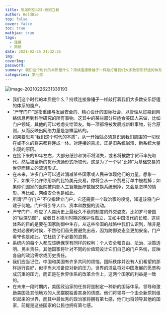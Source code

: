```yaml
---
title: 吼呆时刻423-破旧立新
author: HoldDie
top: false
cover: false
toc: true
mathjax: true
tags:
  - 连接
  - 网络
date: 2021-02-26 21:32:35
img:
coverImg:
password:
summary: 我们这个时代的本质是什么？持续连接像锤子一样敲打着我们大多数安乐舒适的体系的窗户。
categories: 第七感
---
```


![image-20210226231339193](https://cdn.jsdelivr.net/gh/HoldDie/img1/20210226231339.png)

- 我们这个时代的本质是什么？持续连接像锤子一样敲打着我们大多数安乐舒适的体系的窗户。
- “严守门户”是指重建与发展安全的、精心设计的国际社会，以管理从贸易到网络信息再到科学研究的所有事物。这其中的某些部分只适合美国人来做，比如门户领域，其他的可以考虑交给盟友。每一项都将被发展成新鲜事物，符合原则，从而反映出网络力量是怎样运转的。
- 如果要思考“我们这个时代的本质”，从一开始就必须意识到我们周围的一切现在或不久的将来都将连成一体。对连接的需求，正是旧系统崩溃、新系统大量出现的原因。
- 在接下来的10年左右，大部分纸钞和铸币将消失，或者将被数字货币率先取代，然后被全新的货币流通形式所取代，这是为了一个以“比特”为基础交易的世界而建立的流通形式。
- 在未来，许多门户可以通过消减某些国家或人民来体现他们的力量。想象一下，如果不允许你用新的比特美元交易，你将会从一个贸易订单中被裁掉；如果你们国家的医院被内部人工智能医疗数据交换系统删掉，又会是怎样的情形。再比如，网络安全也是如此。
- 所谓“严守门户”不仅指建立门户，它还需要一个政治家的嗅觉，知道该将门户建于何地。门户将引导人口、资本和数据的流动。
- 严守门户，呼应了人类历史上最经久不衰的制度的外交姿态，比如罗马帝国的“纵深防御”，或者日本德川时期的保护性孤立，又如中国汉代的长城，这些体系的目的是要在国家防御中生存。从这些帝国的战略中我们认识到，除非是绝对必要的时候，不然他们首先要避免出击，因为防御姿态会更加安全。门户看守也是如此，它杜绝了不必要的浪费。
- 系统内的每个人都应该确保享有同样的权利：个人安全和自由、法治、决策透明、民主责任。其他国家将针对不同的价值观设计它们自己的门户系统，反映各自的政治需求或历史责任。
- 我们应当记住，中国和美国有许多共同的烦恼。国际秩序并没有人们希望的那样运行良好，似乎尚未准备应对新的压力。世界的混乱将对中国发展的愿景构成沉重的压力，而正是在世界体系的改革合作上，这两个国家的利益是一致的。
- 在未来一段时期内，美国政治家的任务将是制定一种新的国际体系，领导和激励美国及其他地方的人民摆脱独善其身的诱惑。他们将领导一个由全新原则组织起来的世界，而其中最优秀的政治家将拥有第七感，他们也将领导其他的国家，前提是这些国家的公民也拥有第七感。